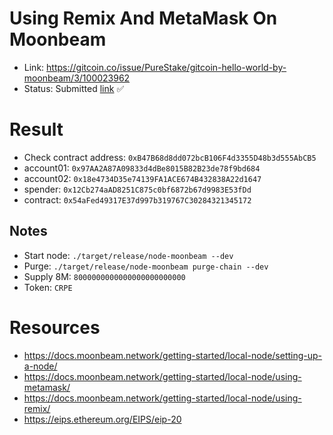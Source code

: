 # Using Remix And MetaMask On Moonbeam

- Link: https://gitcoin.co/issue/PureStake/gitcoin-hello-world-by-moonbeam/3/100023962
- Status: Submitted [link](https://raw.githubusercontent.com/Hugoo/polkadot-hackathon/main/challenges/remix-metamask-moonbeam/checkContractAddress.txt) ✅

# Result

- Check contract address: `0xB47B68d8dd072bcB106F4d3355D48b3d555AbCB5`
- account01: `0x97AA2A87A09833d4dBe8015B82B23de78f9bd684`
- account02: `0x18e4734D35e74139FA1ACE674B432838A22d1647`
- spender: `0x12Cb274aAD8251C875c0bf6872b67d9983E53fDd`
- contract: `0x54aFed49317E37d997b319767C30284321345172`

## Notes

- Start node: `./target/release/node-moonbeam --dev`
- Purge: `./target/release/node-moonbeam purge-chain --dev`
- Supply 8M: `8000000000000000000000000`
- Token: `CRPE`

# Resources

- https://docs.moonbeam.network/getting-started/local-node/setting-up-a-node/
- https://docs.moonbeam.network/getting-started/local-node/using-metamask/
- https://docs.moonbeam.network/getting-started/local-node/using-remix/
- https://eips.ethereum.org/EIPS/eip-20
